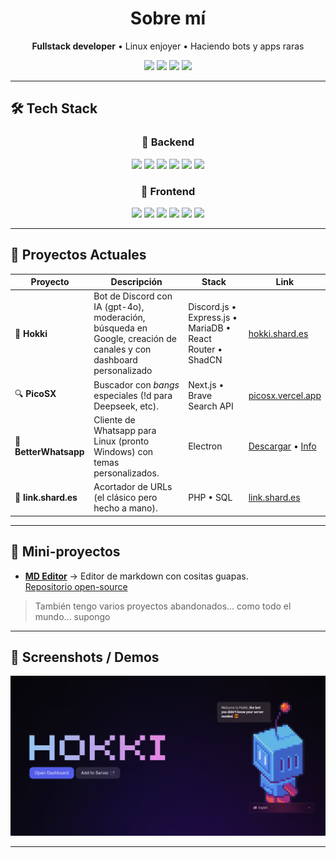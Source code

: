 

<h1 align="center">Sobre mí</h1>
<p align="center">
  <b>Fullstack developer</b> • Linux enjoyer • Haciendo bots y apps raras
</p>

<p align="center">
  <img src="https://img.shields.io/badge/Arch%20Linux-darkblue?style=for-the-badge&logo=arch-linux" />
  <img src="https://img.shields.io/badge/TypeScript-black?style=for-the-badge&logo=typescript" />
  <img src="https://img.shields.io/badge/React-black?style=for-the-badge&logo=react" />
  <img src="https://img.shields.io/badge/MariaDB-darkorange?style=for-the-badge&logo=mariadb" />
</p>

---

## 🛠️ Tech Stack

<h3 align="center">🔧 Backend</h2>
<p align="center">
  <img src="https://img.shields.io/badge/PHP-black?style=for-the-badge&logo=php" />
  <img src="https://img.shields.io/badge/Express.js-black?style=for-the-badge&logo=express" />
  <img src="https://img.shields.io/badge/Websockets-black?style=for-the-badge&logo=socketdotio" />
  <img src="https://img.shields.io/badge/Python-black?style=for-the-badge&logo=python" />
  <img src="https://img.shields.io/badge/Flask-black?style=for-the-badge&logo=flask" />
  <img src="https://img.shields.io/badge/Kotlin-black?style=for-the-badge&logo=kotlin" />
</p>

<h3 align="center"> 🎨 Frontend</h2>
<p align="center">
  <img src="https://img.shields.io/badge/Astro-black?style=for-the-badge&logo=astro" />
  <img src="https://img.shields.io/badge/React-black?style=for-the-badge&logo=react" />
  <img src="https://img.shields.io/badge/Electron-black?style=for-the-badge&logo=electron" />
  <img src="https://img.shields.io/badge/Svelte-black?style=for-the-badge&logo=svelte" />
  <img src="https://img.shields.io/badge/Tailwind%20CSS-black?style=for-the-badge&logo=tailwindcss" />
  <img src="https://img.shields.io/badge/Figma-purple?style=for-the-badge&logo=figma&logoColor=white" />
</p>
<hr>

## 🚀 Proyectos Actuales

| Proyecto | Descripción | Stack | Link |
|----------|-------------|-------|------|
| 👑 **Hokki** | Bot de Discord con IA (gpt-4o), moderación, búsqueda en Google, creación de canales y con dashboard personalizado | Discord.js • Express.js • MariaDB • React Router • ShadCN | [hokki.shard.es](https://hokki.shard.es/?referer=github) |
| 🔍 **PicoSX** | Buscador con *bangs* especiales (!d para Deepseek, etc). | Next.js • Brave Search API | [picosx.vercel.app](https://picosx.vercel.app/) |
| 💬 **BetterWhatsapp** | Cliente de Whatsapp para Linux (pronto Windows) con temas personalizados. | Electron | [Descargar](https://github.com/pico190/betterwhatsapp/releases/tag/v1.4.5) • [Info](https://github.com/pico190/betterwhatsapp) |
| 🔗 **link.shard.es** | Acortador de URLs (el clásico pero hecho a mano). | PHP • SQL | [link.shard.es](https://link.shard.es/) |

---

## 🧪 Mini-proyectos

- [**MD Editor**](https://picomdeditor.vercel.app/) → Editor de markdown con cositas guapas.  
  [Repositorio open-source](https://github.com/pico190/mdeditor)

> También tengo varios proyectos abandonados... como todo el mundo... supongo

---

## 📸 Screenshots / Demos
![hokki.shard.es](https://github.com/pico190/pico190/blob/main/hokkipreview1.png?raw=true)


---
